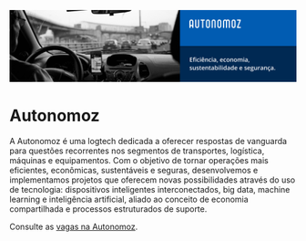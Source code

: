 ![Autonomoz](https://github.com/Autonomoz/.github/blob/main/profile/social-midia/social-cover.png)

<h1>Autonomoz</h1>
<p>A Autonomoz é uma logtech dedicada a oferecer respostas de vanguarda para questões recorrentes nos segmentos de transportes, logística, máquinas e equipamentos. Com o objetivo de tornar operações mais eficientes, econômicas, sustentáveis e seguras, desenvolvemos e implementamos projetos que oferecem novas possibilidades através do uso de tecnologia: dispositivos inteligentes interconectados, big data, machine learning e inteligência artificial, aliado ao conceito de economia compartilhada e processos estruturados de suporte.</p>

Consulte as [vagas na Autonomoz](https://www.linkedin.com/company/autonomoz-technologies/jobs/).
